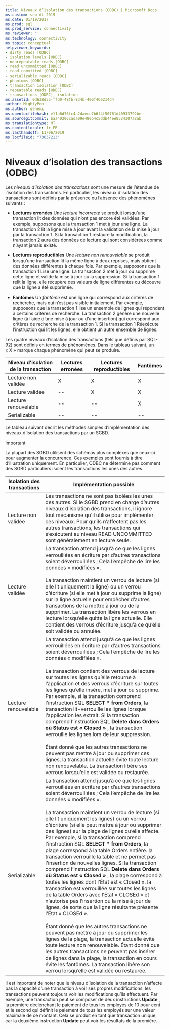 ```yaml
---
title: Niveaux d’isolation des transactions (ODBC) | Microsoft Docs
ms.custom: seo-dt-2019
ms.date: 01/19/2017
ms.prod: sql
ms.prod_service: connectivity
ms.reviewer: ''
ms.technology: connectivity
ms.topic: conceptual
helpviewer_keywords:
- dirty reads [ODBC]
- isolation levels [ODBC]
- nonrepeatable reads [ODBC]
- read uncommitted [ODBC]
- read committed [ODBC]
- serializable reads [ODBC]
- phantoms [ODBC]
- transaction isolation [ODBC]
- repeatable reads [ODBC]
- transactions [ODBC], isolation
ms.assetid: 0d638d55-ffd0-48fb-834b-406f466214d4
author: MightyPen
ms.author: genemi
ms.openlocfilehash: e11a0d76fc4a2daece7b6f4f50761d40933792be
ms.sourcegitcommit: baa40306cada09e480b4c5ddb44ee8524307a2ab
ms.translationtype: MT
ms.contentlocale: fr-FR
ms.lasthandoff: 11/06/2019
ms.locfileid: "73637213"
---
```

# <a name="transaction-isolation-levels-odbc"></a>Niveaux d’isolation des transactions (ODBC)
Les *niveaux d’isolation des transactions* sont une mesure de l’étendue de l’isolation des transactions. En particulier, les niveaux d’isolation des transactions sont définis par la présence ou l’absence des phénomènes suivants :  
  
-   **Lectures erronées** Une *lecture incorrecte* se produit lorsqu’une transaction lit des données qui n’ont pas encore été validées. Par exemple, supposons que la transaction 1 met à jour une ligne. La transaction 2 lit la ligne mise à jour avant la validation de la mise à jour par la transaction 1. Si la transaction 1 restaure la modification, la transaction 2 aura des données de lecture qui sont considérées comme n’ayant jamais existé.  
  
-   **Lectures reproductibles** Une *lecture non renouvelable* se produit lorsqu’une transaction lit la même ligne à deux reprises, mais obtient des données différentes à chaque fois. Par exemple, supposons que la transaction 1 Lise une ligne. La transaction 2 met à jour ou supprime cette ligne et valide la mise à jour ou la suppression. Si la transaction 1 relit la ligne, elle récupère des valeurs de ligne différentes ou découvre que la ligne a été supprimée.  
  
-   **Fantômes** Un *fantôme* est une ligne qui correspond aux critères de recherche, mais qui n’est pas visible initialement. Par exemple, supposons que la transaction 1 lise un ensemble de lignes qui répondent à certains critères de recherche. La transaction 2 génère une nouvelle ligne (à l’aide d’une mise à jour ou d’une insertion) qui correspond aux critères de recherche de la transaction 1. Si la transaction 1 Réexécute l’instruction qui lit les lignes, elle obtient un autre ensemble de lignes.  
  
 Les quatre niveaux d’isolation des transactions (tels que définis par SQL-92) sont définis en termes de phénomènes. Dans le tableau suivant, un « X » marque chaque phénomène qui peut se produire.  
  
|Niveau d’isolation de la transaction|Lectures erronées|Lectures reproductibles|Fantômes|  
|---------------------------------|-----------------|-------------------------|--------------|  
|Lecture non validée|X|X|X|  
|Lecture validée|--|X|X|  
|Lecture renouvelable|--|--|X|  
|Serializable|--|--|--|  
  
 Le tableau suivant décrit les méthodes simples d’implémentation des niveaux d’isolation des transactions par un SGBD.  
  
> [!IMPORTANT]  
>  La plupart des SGBD utilisent des schémas plus complexes que ceux-ci pour augmenter la concurrence. Ces exemples sont fournis à titre d’illustration uniquement. En particulier, ODBC ne détermine pas comment des SGBD particuliers isolent les transactions les unes des autres.  
  
|Isolation des transactions|Implémentation possible|  
|---------------------------|-----------------------------|  
|Lecture non validée|Les transactions ne sont pas isolées les unes des autres. Si le SGBD prend en charge d’autres niveaux d’isolation des transactions, il ignore tout mécanisme qu’il utilise pour implémenter ces niveaux. Pour qu’ils n’affectent pas les autres transactions, les transactions qui s’exécutent au niveau READ UNCOMMITTED sont généralement en lecture seule.|  
|Lecture validée|La transaction attend jusqu’à ce que les lignes verrouillées en écriture par d’autres transactions soient déverrouillées ; Cela l’empêche de lire les données « modifiées ».<br /><br /> La transaction maintient un verrou de lecture (si elle lit uniquement la ligne) ou un verrou d’écriture (si elle met à jour ou supprime la ligne) sur la ligne actuelle pour empêcher d’autres transactions de la mettre à jour ou de la supprimer. La transaction libère les verrous en lecture lorsqu’elle quitte la ligne actuelle. Elle contient des verrous d’écriture jusqu’à ce qu’elle soit validée ou annulée.|  
|Lecture renouvelable|La transaction attend jusqu’à ce que les lignes verrouillées en écriture par d’autres transactions soient déverrouillées ; Cela l’empêche de lire les données « modifiées ».<br /><br /> La transaction contient des verrous de lecture sur toutes les lignes qu’elle retourne à l’application et des verrous d’écriture sur toutes les lignes qu’elle insère, met à jour ou supprime. Par exemple, si la transaction comprend l’instruction SQL **SELECT \* from Orders**, la transaction lit-verrouille les lignes lorsque l’application les extrait. Si la transaction comprend l’instruction SQL **Delete dans Orders où Status est « Closed »** , la transaction verrouille les lignes lors de leur suppression.<br /><br /> Étant donné que les autres transactions ne peuvent pas mettre à jour ou supprimer ces lignes, la transaction actuelle évite toute lecture non renouvelable. La transaction libère ses verrous lorsqu’elle est validée ou restaurée.|  
|Serializable|La transaction attend jusqu’à ce que les lignes verrouillées en écriture par d’autres transactions soient déverrouillées ; Cela l’empêche de lire les données « modifiées ».<br /><br /> La transaction maintient un verrou de lecture (si elle lit uniquement les lignes) ou un verrou d’écriture (si elle peut mettre à jour ou supprimer des lignes) sur la plage de lignes qu’elle affecte. Par exemple, si la transaction comprend l’instruction SQL **SELECT \* from Orders**, la plage correspond à la table Orders entière. la transaction verrouille la table et ne permet pas l’insertion de nouvelles lignes. Si la transaction comprend l’instruction SQL **Delete dans Orders où Status est « Closed »** , la plage correspond à toutes les lignes dont l’État est « Closed ». la transaction est verrouillée sur toutes les lignes de la table Orders avec l’État « CLOSEd » et n’autorise pas l’insertion ou la mise à jour de lignes, de sorte que la ligne résultante présente l’État « CLOSEd ».<br /><br /> Étant donné que les autres transactions ne peuvent pas mettre à jour ou supprimer les lignes de la plage, la transaction actuelle évite toute lecture non renouvelable. Étant donné que les autres transactions ne peuvent pas insérer de lignes dans la plage, la transaction en cours évite les fantômes. La transaction libère son verrou lorsqu’elle est validée ou restaurée.|  
  
 Il est important de noter que le niveau d’isolation de la transaction n’affecte pas la capacité d’une transaction à voir ses propres modifications. les transactions peuvent toujours voir les modifications qu’ils effectuent. Par exemple, une transaction peut se composer de deux instructions **Update** , la première déclenchant le paiement de tous les employés de 10 pour cent et le second qui définit le paiement de tous les employés sur une valeur maximale de ce montant. Cela se produit en tant que transaction unique, car la deuxième instruction **Update** peut voir les résultats de la première.
